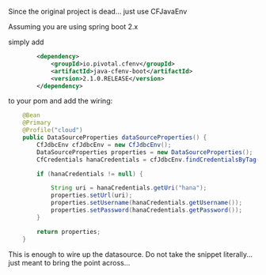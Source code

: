 Since the original project is dead... just use CFJavaEnv

Assuming you are using spring boot 2.x

simply add
```xml
		<dependency>
			<groupId>io.pivotal.cfenv</groupId>
			<artifactId>java-cfenv-boot</artifactId>
			<version>2.1.0.RELEASE</version>
		</dependency>
```
to your pom and add the wiring:

```java
	@Bean
	@Primary
	@Profile("cloud")
	public DataSourceProperties dataSourceProperties() {
		CfJdbcEnv cfJdbcEnv = new CfJdbcEnv();
		DataSourceProperties properties = new DataSourceProperties();
		CfCredentials hanaCredentials = cfJdbcEnv.findCredentialsByTag("hana");

		if (hanaCredentials != null) {

			String uri = hanaCredentials.getUri("hana");
			properties.setUrl(uri);
			properties.setUsername(hanaCredentials.getUsername());
			properties.setPassword(hanaCredentials.getPassword());
		}

		return properties;
	}
```
This is enough to wire up the datasource.
Do not take the snippet literally... just meant to bring the point across...

